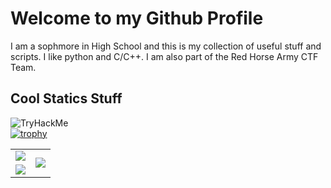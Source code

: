 # Welcome to my Github Profile
I am a sophmore in High School and this is my collection of useful stuff and scripts. I like python and C/C++. I am also part of the Red Horse Army CTF Team.
## Cool Statics Stuff
<img src="https://tryhackme-badges.s3.amazonaws.com/glombo.png" alt="TryHackMe"><br>
[![trophy](https://github-profile-trophy.vercel.app/?username=SGlombicki&theme=gruvbox&column=-1&no-frame=true&margin-w=13)](https://github.com/ryo-ma/github-profile-trophy)
<table>
  <tr>
    <td>
      <img src="https://github-readme-streak-stats.herokuapp.com?user=SGlombicki&theme=gruvbox&hide_border=true" />
    </td>
    <td rowspan="2">
      <img src="https://github-readme-stats.vercel.app/api/top-langs/?username=SGlombicki&theme=gruvbox&hide_border=true&langs_count=8" />
    </td>
  </tr>
  <tr>
    <td>
      <img src="https://github-readme-stats.vercel.app/api?username=SGlombicki&show_icons=true&theme=gruvbox&hide_border=true"/>
    </td>
  </tr>
</table>
